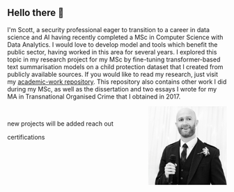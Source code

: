 ## Hello there 👋

<!--- Introduction --->
<div>
  <div align="left">
    <p align="left">I'm Scott, a security professional eager to transition to a career in data science and AI having recently completed a MSc in Computer Science with Data Analytics. I 
      would love to develop model and tools which benefit the public sector, having worked in this area for several years. I explored this topic in my research project for my MSc by 
      fine-tuning transformer-based text summarisation models on a child protection dataset that I created from publicly available sources. If you would like to read my research, just 
      visit my <a href="https://github.com/sc6156/academic-work/tree/main"> academic-work repository</a>. This repository also contains other work I did during my MSc, as well as the 
      dissertation and two essays I wrote for my MA in Transnational Organised Crime that I obtained in 2017.</p> 
  </div>
  <img align="right" src="https://github.com/sc6156/sc6156/blob/main/profile.jpg" alt="profile_pic" width="180"/>
</div>

<br>

new projects will be added 
reach out

certifications 

